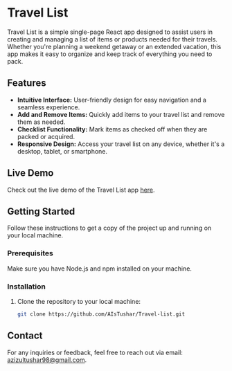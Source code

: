 # Travel List

Travel List is a simple single-page React app designed to assist users in creating and managing a list of items or products needed for their travels. Whether you're planning a weekend getaway or an extended vacation, this app makes it easy to organize and keep track of everything you need to pack.

## Features

- **Intuitive Interface:** User-friendly design for easy navigation and a seamless experience.
- **Add and Remove Items:** Quickly add items to your travel list and remove them as needed.
- **Checklist Functionality:** Mark items as checked off when they are packed or acquired.
- **Responsive Design:** Access your travel list on any device, whether it's a desktop, tablet, or smartphone.

## Live Demo

Check out the live demo of the Travel List app [here](https://travel-list.pages.dev/).

## Getting Started

Follow these instructions to get a copy of the project up and running on your local machine.

### Prerequisites

Make sure you have Node.js and npm installed on your machine.

### Installation

1. Clone the repository to your local machine:

   ```bash
   git clone https://github.com/AIsTushar/Travel-list.git
   ```

## Contact

For any inquiries or feedback, feel free to reach out via email: [azizultushar98@gmail.com](mailto:azizultushar98@gmail.com).
